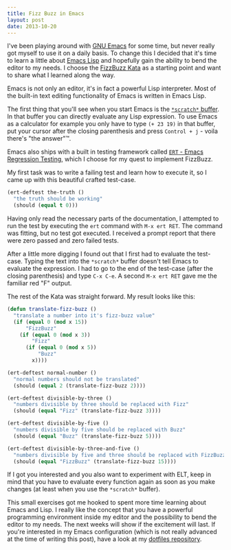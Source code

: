 ```yaml
---
title: Fizz Buzz in Emacs
layout: post
date: 2013-10-20
---
```


I've been playing around with
[GNU Emacs](http://www.gnu.org/software/emacs/) for some time, but
never really got myself to use it on a daily basis.  To change this I
decided that it's time to learn a little about
[Emacs Lisp](http://en.wikipedia.org/wiki/Emacs_Lisp) and hopefully
gain the ability to bend the editor to my needs. I choose the
[FizzBuzz Kata](http://codingdojo.org/cgi-bin/wiki.pl?KataFizzBuzz) as
a starting point and want to share what I learned along the way.



Emacs is not only an editor, it's in fact a powerful Lisp
interpreter.  Most of the built-in text editing functionality of Emacs
is written in Emacs Lisp.

The first thing that you'll see when you start Emacs is the
[`*scratch*` buffer](http://www.gnu.org/software/emacs/manual/html_node/emacs/Lisp-Interaction.html).
In that buffer you can directly evaluate any Lisp expression.  To use
Emacs as a calculator for example you only have to type `(+ 23 19)` in
that buffer, put your cursor after the closing parenthesis
and press `Control + j` - voila there's "the answer"&trade;.

Emacs also ships with a built in testing framework called
[`ERT` - Emacs Regression Testing](http://www.gnu.org/software/emacs/manual/html_node/ert/),
which I choose for my quest to implement FizzBuzz.

My first task was to write a failing test and learn how to execute it,
so I came up with this beautiful crafted test-case.

```cl
(ert-deftest the-truth ()
  "the truth should be working"
  (should (equal t 0)))
```

Having only read the necessary parts of the documentation, I attempted
to run the test by executing the `ert` command with `M-x ert RET`. The
command was fitting, but no test got executed. I received a prompt
report that there were zero passed and zero failed tests.

After a little more digging I found out that I first had to evaluate
the test-case.  Typing the text into the `*scratch*` buffer doesn't
tell Emacs to evaluate the expression.  I had to go to the end of the
test-case (after the closing parenthesis) and type `C-x C-e`. A second
`M-x ert RET` gave me the familiar red "F" output.

The rest of the Kata was straight forward. My result looks like this:

```cl
(defun translate-fizz-buzz ()
  "translate a number into it's fizz-buzz value"
  (if (equal 0 (mod x 15))
      "FizzBuzz"
    (if (equal 0 (mod x 3))
        "Fizz"
      (if (equal 0 (mod x 5))
          "Buzz"
        x))))

(ert-deftest normal-number ()
  "normal numbers should not be translated"
  (should (equal 2 (translate-fizz-buzz 2))))

(ert-deftest divisible-by-three ()
  "numbers divisible by three should be replaced with Fizz"
  (should (equal "Fizz" (translate-fizz-buzz 3))))

(ert-deftest divisible-by-five ()
  "numbers divisible by five should be replaced with Buzz"
  (should (equal "Buzz" (translate-fizz-buzz 5))))

(ert-deftest divisible-by-three-and-five ()
  "numbers divisible by five and three should be replaced with FizzBuzz"
  (should (equal "FizzBuzz" (translate-fizz-buzz 15))))
```

If I got you interested and you also want to experiment with ELT, keep
in mind that you have to evaluate every function again as soon as you
make changes (at least when you use the `*scratch*` buffer).

This small exercises got me hooked to spent more time learning about
Emacs and Lisp. I really like the concept that you have a powerful
programming environment inside my editor and the possibility to bend
the editor to my needs. The next weeks will show if the excitement
will last. If you're interested in my Emacs configuration (which is
not really advanced at the time of writing this post), have a look at
my
[dotfiles repository](https://github.com/JanAhrens/dotfiles/tree/master/.emacs.d/).
